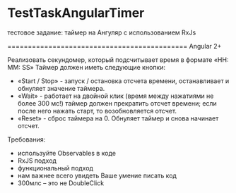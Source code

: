 # TestTaskAngularTimer
тестовое задание: таймер на Ангуляр с использованием RxJs

============================================
Angular 2+

Реализовать секундомер, который подсчитывает время в формате «HH: MM: SS»
Таймер должен иметь следующие кнопки:
* «Start / Stop» - запуск / остановка отсчета времени, останавливает и обнуляет значение таймера.
* «Wait» - работает на двойной клик (время между нажатиями не более 300 мс!) таймер должен прекратить отсчет времени; если после него нажать старт, то возобновляется отсчет.
* «Reset» - сброс таймера на 0.  Обнуляет таймер и снова начинает отсчет.

Требования:
 - используйте Observables в коде
 - RxJS подход
 - функциональный подход
 - нам важнее всего увидеть Ваше умение писать код
- 300млс – это не DoubleClick
